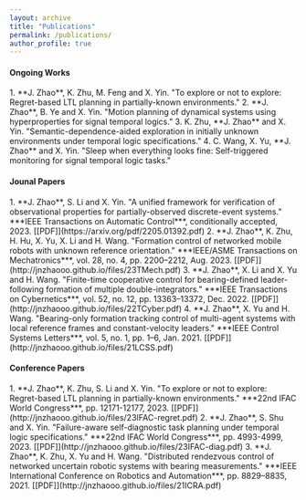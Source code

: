 ```yaml
---
layout: archive
title: "Publications"
permalink: /publications/
author_profile: true
---
```


<h4>Ongoing Works</h4>
1. **J. Zhao**, K. Zhu, M. Feng and X. Yin.  
"To explore or not to explore: Regret-based LTL planning in partially-known environments."
2. **J. Zhao**, B. Ye and X. Yin.  
"Motion planning of dynamical systems using hyperproperties for signal temporal logics." 
3. K. Zhu, **J. Zhao** and X. Yin.  
"Semantic-dependence-aided exploration in initially unknown environments under temporal logic specifications." 
4. C. Wang, X. Yu, **J. Zhao** and X. Yin.  
"Sleep when everything looks fine: Self-triggered monitoring for signal temporal logic tasks." 

<br />

<h4>Jounal Papers</h4>
1. **J. Zhao**, S. Li and X. Yin. "A unified framework for verification of observational properties for partially-observed discrete-event systems." ***IEEE Transactions on Automatic Control***, conditionally accepted, 2023. [[PDF]](https://arxiv.org/pdf/2205.01392.pdf)
2. **J. Zhao**, K. Zhu, H. Hu, X. Yu, X. Li and H. Wang. "Formation control of networked mobile robots with unknown reference orientation." ***IEEE/ASME Transactions on Mechatronics***, vol. 28, no. 4, pp. 2200–2212, Aug. 2023. [[PDF]](http://jnzhaooo.github.io/files/23TMech.pdf)
3. **J. Zhao**, X. Li and X. Yu and H. Wang. "Finite-time cooperative control for bearing-defined leader-following formation of multiple double-integrators." ***IEEE Transactions on Cybernetics***, vol. 52, no. 12, pp. 13363–13372, Dec. 2022. [[PDF]](http://jnzhaooo.github.io/files/22TCyber.pdf)
4. **J. Zhao**, X. Yu and H. Wang. "Bearing-only formation tracking control of multi-agent systems with local reference frames and constant-velocity leaders." ***IEEE Control Systems Letters***, vol. 5, no. 1, pp. 1–6, Jan. 2021. [[PDF]](http://jnzhaooo.github.io/files/21LCSS.pdf)

<br />


<h4>Conference Papers</h4>
1. **J. Zhao**, K. Zhu, S. Li and X. Yin. "To explore or not to explore: Regret-based LTL planning in partially-known environments." ***22nd IFAC World Congress***, pp. 12171-12177, 2023. [[PDF]](http://jnzhaooo.github.io/files/23IFAC-regret.pdf)
2. **J. Zhao**, S. Shu and X. Yin. "Failure-aware self-diagnostic task planning under temporal logic specifications." ***22nd IFAC World Congress***, pp. 4993-4999, 2023. [[PDF]](http://jnzhaooo.github.io/files/23IFAC-diag.pdf)
3. **J. Zhao**, K. Zhu, X. Yu and H. Wang. "Distributed rendezvous control of networked uncertain robotic systems with bearing measurements." ***IEEE International Conference on Robotics and Automation***, pp. 8829–8835, 2021. [[PDF]](http://jnzhaooo.github.io/files/21ICRA.pdf)

<br />
